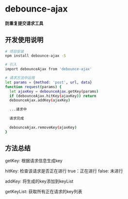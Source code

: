 # debounce-ajax

#### 防重复提交请求工具

## 开发使用说明

```bash
# 项目安装
npm install debounce-ajax -S

# 引入
import debounceAjax from 'debounce-ajax'

# 请求方法中运用
let params = {method: 'post', url, data}
function request(params) {
  let ajaxKey = debounceAjax.getKey(params)
  if (debounceAjax.hitKey(ajaxKey)) return
  debounceAjax.addKey(ajaxKey)
  
  ...请求中
  
  请求完成
  
  debounceAjax.removeKey(ajaxKey)  
}
```

## 方法总结

getKey:  根据请求信息生成key

hitKey:  检查该请求是否正在进行 true：正在进行  false: 未进行

addKey: 将生成的key添加到keyList

getKeyList: 获取所有正在请求的key列表